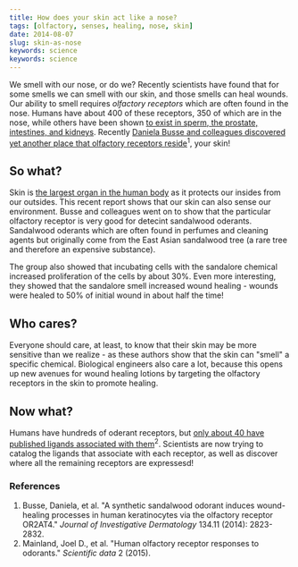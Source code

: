 ```yaml
---
title: How does your skin act like a nose?
tags: [olfactory, senses, healing, nose, skin]
date: 2014-08-07
slug: skin-as-nose
keywords: science
keywords: science
---
```


We smell with our nose, or do we? Recently scientists have found that for some smells we can smell with our skin, and those smells can heal wounds.
Our ability to smell requires *olfactory receptors* which are often found in the nose. Humans have about 400 of these receptors, 350 of which are in the nose, while others have been shown [to exist in sperm, the prostate, intestines, and kidneys](http://aktuell.ruhr-uni-bochum.de/pm2014/pm00107.html.en). Recently [Daniela Busse and colleagues discovered yet another place that olfactory receptors reside](http://dx.doi.org/10.1038/jid.2014.273)<sup>1</sup>, your skin!

## So what?

Skin is [the largest organ in the human body](http://science.nationalgeographic.com/science/health-and-human-body/human-body/skin-article/) as it protects our insides from our outsides. This recent report shows that our skin can also sense our environment. Busse and colleagues went on to show that the particular olfactory receptor is very good for detecint sandalwood oderants. Sandalwood oderants which are often found in perfumes and cleaning agents but originally come from the East Asian sandalwood tree (a rare tree and therefore an expensive substance).


The group also showed that incubating cells with the sandalore chemical increased proliferation of the cells by about 30%. Even more interesting, they showed that the sandalore smell increased wound healing - wounds were healed to 50% of initial wound in about half the time! 

## Who cares?

Everyone should care, at least, to know that their skin may be more sensitive than we realize - as these authors show that the skin can "smell" a specific chemical. Biological engineers also care a lot, because this opens up new avenues for wound healing lotions by targeting the olfactory receptors in the skin to promote healing.

## Now what?

Humans have hundreds of oderant receptors, but [only about 40 have published ligands associated with them](http://www.nature.com/articles/sdata20152)<sup>2</sup>. Scientists are now trying to catalog the ligands that associate with each receptor, as well as discover where all the remaining receptors are expressesd!

### References

1. Busse, Daniela, et al. "A synthetic sandalwood odorant induces wound-healing processes in human keratinocytes via the olfactory receptor OR2AT4." *Journal of Investigative Dermatology* 134.11 (2014): 2823-2832.
2. Mainland, Joel D., et al. "Human olfactory receptor responses to odorants." *Scientific data* 2 (2015).

